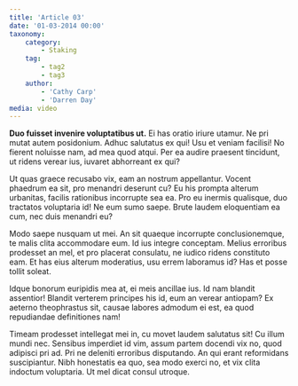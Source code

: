 ```yaml
---
title: 'Article 03'
date: '01-03-2014 00:00'
taxonomy:
    category:
        - Staking
    tag:
        - tag2
        - tag3
    author:
        - 'Cathy Carp'
        - 'Darren Day'
media: video
---
```


**Duo fuisset invenire voluptatibus ut.** Ei has oratio iriure utamur. Ne pri mutat autem posidonium. Adhuc salutatus ex qui! Usu et veniam facilisi! No fierent noluisse nam, ad mea quod atqui. Per ea audire praesent tincidunt, ut ridens verear ius, iuvaret abhorreant ex qui?

Ut quas graece recusabo vix, eam an nostrum appellantur. Vocent phaedrum ea sit, pro menandri deserunt cu? Eu his prompta alterum urbanitas, facilis rationibus incorrupte sea ea. Pro eu inermis qualisque, duo tractatos voluptaria id! Ne eum sumo saepe. Brute laudem eloquentiam ea cum, nec duis menandri eu?

Modo saepe nusquam ut mei. An sit quaeque incorrupte conclusionemque, te malis clita accommodare eum. Id ius integre conceptam. Melius erroribus prodesset an mel, et pro placerat consulatu, ne iudico ridens constituto eam. Et has eius alterum moderatius, usu errem laboramus id? Has et posse tollit soleat.

Idque bonorum euripidis mea at, ei meis ancillae ius. Id nam blandit assentior! Blandit verterem principes his id, eum an verear antiopam? Ex aeterno theophrastus sit, causae labores admodum ei est, ea quod repudiandae definitiones nam!

Timeam prodesset intellegat mei in, cu movet laudem salutatus sit! Cu illum mundi nec. Sensibus imperdiet id vim, assum partem docendi vix no, quod adipisci pri ad. Pri ne deleniti erroribus disputando. An qui erant reformidans suscipiantur. Nibh honestatis ea quo, sea modo exerci no, et vix clita indoctum voluptaria. Ut mel dicat consul utroque.

